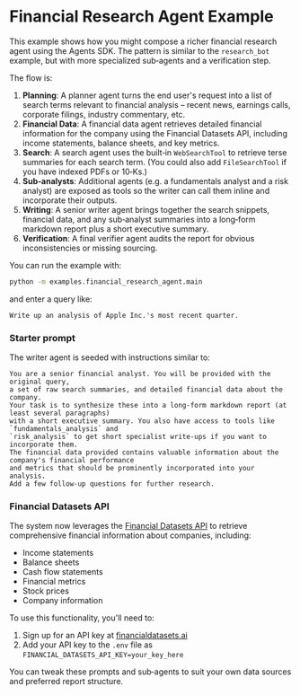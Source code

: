 # Financial Research Agent Example

This example shows how you might compose a richer financial research agent using the Agents SDK. The pattern is similar to the `research_bot` example, but with more specialized sub‑agents and a verification step.

The flow is:

1. **Planning**: A planner agent turns the end user's request into a list of search terms relevant to financial analysis – recent news, earnings calls, corporate filings, industry commentary, etc.
2. **Financial Data**: A financial data agent retrieves detailed financial information for the company using the Financial Datasets API, including income statements, balance sheets, and key metrics.
3. **Search**: A search agent uses the built‑in `WebSearchTool` to retrieve terse summaries for each search term. (You could also add `FileSearchTool` if you have indexed PDFs or 10‑Ks.)
4. **Sub‑analysts**: Additional agents (e.g. a fundamentals analyst and a risk analyst) are exposed as tools so the writer can call them inline and incorporate their outputs.
5. **Writing**: A senior writer agent brings together the search snippets, financial data, and any sub‑analyst summaries into a long‑form markdown report plus a short executive summary.
6. **Verification**: A final verifier agent audits the report for obvious inconsistencies or missing sourcing.

You can run the example with:

```bash
python -m examples.financial_research_agent.main
```

and enter a query like:

```
Write up an analysis of Apple Inc.'s most recent quarter.
```

### Starter prompt

The writer agent is seeded with instructions similar to:

```
You are a senior financial analyst. You will be provided with the original query,
a set of raw search summaries, and detailed financial data about the company.
Your task is to synthesize these into a long‑form markdown report (at least several paragraphs)
with a short executive summary. You also have access to tools like `fundamentals_analysis` and
`risk_analysis` to get short specialist write‑ups if you want to incorporate them.
The financial data provided contains valuable information about the company's financial performance
and metrics that should be prominently incorporated into your analysis.
Add a few follow‑up questions for further research.
```

### Financial Datasets API

The system now leverages the [Financial Datasets API](https://docs.financialdatasets.ai/introduction) to retrieve comprehensive financial information about companies, including:

- Income statements
- Balance sheets
- Cash flow statements
- Financial metrics
- Stock prices
- Company information

To use this functionality, you'll need to:

1. Sign up for an API key at [financialdatasets.ai](https://financialdatasets.ai)
2. Add your API key to the `.env` file as `FINANCIAL_DATASETS_API_KEY=your_key_here`

You can tweak these prompts and sub‑agents to suit your own data sources and preferred report structure.
